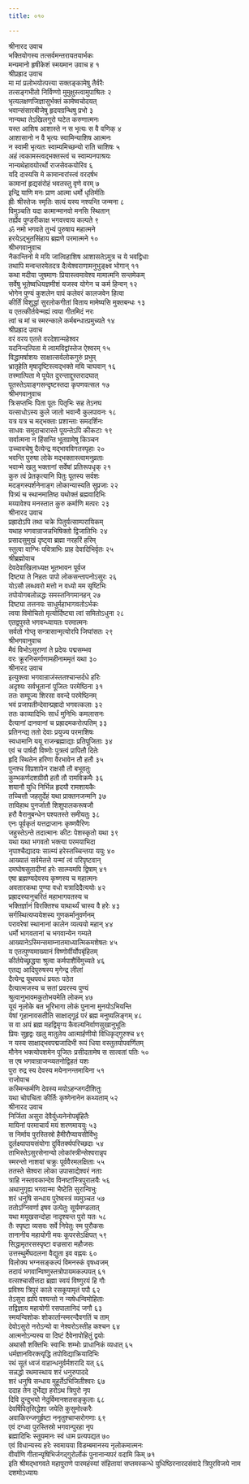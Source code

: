 ```yaml
---
title: ०१०

---
```

श्रीनारद उवाच  
भक्तियोगस्य तत्सर्वमन्तरायतयार्भकः  
मन्यमानो हृषीकेशं स्मयमान उवाच ह १  
श्रीप्रह्राद उवाच  
मा मां प्रलोभयोत्पत्त्या सक्तङ्कामेषु तैर्वरैः  
तत्सङ्गभीतो निर्विण्णो मुमुक्षुस्त्वामुपाश्रितः २  
भृत्यलक्षणजिज्ञासुर्भक्तं कामेष्वचोदयत्  
भवान्संसारबीजेषु हृदयग्रन्थिषु प्रभो ३  
नान्यथा तेऽखिलगुरो घटेत करुणात्मनः  
यस्त आशिष आशास्ते न स भृत्यः स वै वणिक् ४  
आशासानो न वै भृत्यः स्वामिन्याशिष आत्मनः  
न स्वामी भृत्यतः स्वाम्यमिच्छन्यो राति चाशिषः ५  
अहं त्वकामस्त्वद्भक्तस्त्वं च स्वाम्यनपाश्रयः  
नान्यथेहावयोरर्थो राजसेवकयोरिव ६  
यदि दास्यसि मे कामान्वरांस्त्वं वरदर्षभ  
कामानां हृद्यसंरोहं भवतस्तु वृणे वरम् ७  
इन्द्रि याणि मनः प्राण आत्मा धर्मो धृतिर्मतिः  
ह्रीः श्रीस्तेजः स्मृतिः सत्यं यस्य नश्यन्ति जन्मना ८  
विमुञ्चति यदा कामान्मानवो मनसि स्थितान्  
तर्ह्येव पुण्डरीकाक्ष भगवत्त्वाय कल्पते ९  
ॐ नमो भगवते तुभ्यं पुरुषाय महात्मने  
हरयेऽद्भुतसिंहाय ब्रह्मणे परमात्मने १०  
श्रीभगवानुवाच  
नैकान्तिनो मे मयि जात्विहाशिष आशासतेऽमुत्र च ये भवद्विधाः  
तथापि मन्वन्तरमेतदत्र दैत्येश्वराणामनुभुङ्क्ष्व भोगान् ११  
कथा मदीया जुषमाणः प्रियास्त्वमावेश्य मामात्मनि सन्तमेकम्  
सर्वेषु भूतेष्वधियज्ञमीशं यजस्व योगेन च कर्म हिन्वन् १२  
भोगेन पुण्यं कुशलेन पापं कलेवरं कालजवेन हित्वा  
कीर्तिं विशुद्धां सुरलोकगीतां विताय मामेष्यसि मुक्तबन्धः १३  
य एतत्कीर्तयेन्मह्यं त्वया गीतमिदं नरः  
त्वां च मां च स्मरन्काले कर्मबन्धात्प्रमुच्यते १४  
श्रीप्रह्राद उवाच  
वरं वरय एतत्ते वरदेशान्महेश्वर  
यदनिन्दत्पिता मे त्वामविद्वांस्तेज ऐश्वरम् १५  
विद्धामर्षाशयः साक्षात्सर्वलोकगुरुं प्रभुम्  
भ्रातृहेति मृषादृष्टिस्त्वद्भक्ते मयि चाघवान् १६  
तस्मात्पिता मे पूयेत दुरन्ताद्दुस्तरादघात्  
पूतस्तेऽपाङ्गसन्दृष्टस्तदा कृपणवत्सल १७  
श्रीभगवानुवाच  
त्रिःसप्तभिः पिता पूतः पितृभिः सह तेऽनघ  
यत्साधोऽस्य कुले जातो भवान्वै कुलपावनः १८  
यत्र यत्र च मद्भक्ताः प्रशान्ताः समदर्शिनः  
साधवः समुदाचारास्ते पूयन्तेऽपि कीकटाः १९  
सर्वात्मना न हिंसन्ति भूतग्रामेषु किञ्चन  
उच्चावचेषु दैत्येन्द्र मद्भावविगतस्पृहाः २०  
भवन्ति पुरुषा लोके मद्भक्तास्त्वामनुव्रताः  
भवान्मे खलु भक्तानां सर्वेषां प्रतिरूपधृक् २१  
कुरु त्वं प्रेतकृत्यानि पितुः पूतस्य सर्वशः  
मदङ्गस्पर्शनेनाङ्ग लोकान्यास्यति सुप्रजाः २२  
पित्र्यं च स्थानमातिष्ठ यथोक्तं ब्रह्मवादिभिः  
मय्यावेश्य मनस्तात कुरु कर्माणि मत्परः २३  
श्रीनारद उवाच  
प्रह्रादोऽपि तथा चक्रे पितुर्यत्साम्परायिकम्  
यथाह भगवान्राजन्नभिषिक्तो द्विजातिभिः २४  
प्रसादसुमुखं दृष्ट्वा ब्रह्मा नरहरिं हरिम्  
स्तुत्वा वाग्भिः पवित्राभिः प्राह देवादिभिर्वृतः २५  
श्रीब्रह्मोवाच  
देवदेवाखिलाध्यक्ष भूतभावन पूर्वज  
दिष्ट्या ते निहतः पापो लोकसन्तापनोऽसुरः २६  
योऽसौ लब्धवरो मत्तो न वध्यो मम सृष्टिभिः  
तपोयोगबलोन्नद्धः समस्तनिगमानहन् २७  
दिष्ट्या तत्तनयः साधुर्महाभागवतोऽर्भकः  
त्वया विमोचितो मृत्योर्दिष्ट्या त्वां समितोऽधुना २८  
एतद्वपुस्ते भगवन्ध्यायतः परमात्मनः  
सर्वतो गोप्तृ सन्त्रासान्मृत्योरपि जिघांसतः २९  
श्रीभगवानुवाच  
मैवं विभोऽसुराणां ते प्रदेयः पद्मसम्भव  
वरः क्रूरनिसर्गाणामहीनाममृतं यथा ३०  
श्रीनारद उवाच  
इत्युक्त्वा भगवान्राजंस्ततश्चान्तर्दधे हरिः  
अदृश्यः सर्वभूतानां पूजितः परमेष्ठिना ३१  
ततः सम्पूज्य शिरसा ववन्दे परमेष्ठिनम्  
भवं प्रजापतीन्देवान्प्रह्रादो भगवत्कलाः ३२  
ततः काव्यादिभिः सार्धं मुनिभिः कमलासनः  
दैत्यानां दानवानां च प्रह्रादमकरोत्पतिम् ३३  
प्रतिनन्द्य ततो देवाः प्रयुज्य परमाशिषः  
स्वधामानि ययू राजन्ब्रह्माद्याः प्रतिपूजिताः ३४  
एवं च पार्षदौ विष्णोः पुत्रत्वं प्रापितौ दितेः  
हृदि स्थितेन हरिणा वैरभावेन तौ हतौ ३५  
पुनश्च विप्रशापेन राक्षसौ तौ बभूवतुः  
कुम्भकर्णदशग्रीवौ हतौ तौ रामविक्रमैः ३६  
शयानौ युधि निर्भिन्न हृदयौ रामशायकैः  
तच्चित्तौ जहतुर्देहं यथा प्राक्तनजन्मनि ३७  
ताविहाथ पुनर्जातौ शिशुपालकरूषजौ  
हरौ वैरानुबन्धेन पश्यतस्ते समीयतुः ३८  
एनः पूर्वकृतं यत्तद्राजानः कृष्णवैरिणः  
जहुस्तेऽन्ते तदात्मानः कीटः पेशस्कृतो यथा ३९  
यथा यथा भगवतो भक्त्या परमयाभिदा  
नृपाश्चैद्यादयः सात्म्यं हरेस्तच्चिन्तया ययुः ४०  
आख्यातं सर्वमेतत्ते यन्मां त्वं परिपृष्टवान्  
दमघोषसुतादीनां हरेः सात्म्यमपि द्विषाम् ४१  
एषा ब्रह्मण्यदेवस्य कृष्णस्य च महात्मनः  
अवतारकथा पुण्या वधो यत्रादिदैत्ययोः ४२  
प्रह्रादस्यानुचरितं महाभागवतस्य च  
भक्तिर्ज्ञानं विरक्तिश्च याथार्थ्यं चास्य वै हरेः ४३  
सर्गस्थित्यप्ययेशस्य गुणकर्मानुवर्णनम्  
परावरेषां स्थानानां कालेन व्यत्ययो महान् ४४  
धर्मो भागवतानां च भगवान्येन गम्यते  
आख्यानेऽस्मिन्समाम्नातमाध्यात्मिकमशेषतः ४५  
य एतत्पुण्यमाख्यानं विष्णोर्वीर्योपबृंहितम्  
कीर्तयेच्छ्रद्धया श्रुत्वा कर्मपाशैर्विमुच्यते ४६  
एतद्य आदिपुरुषस्य मृगेन्द्र लीलां  
दैत्येन्द्र यूथपवधं प्रयतः पठेत  
दैत्यात्मजस्य च सतां प्रवरस्य पुण्यं  
श्रुत्वानुभावमकुतोभयमेति लोकम् ४७  
यूयं नृलोके बत भूरिभागा लोकं पुनाना मुनयोऽभियन्ति  
येषां गृहानावसतीति साक्षाद्गूढं परं ब्रह्म मनुष्यलिङ्गम् ४८  
स वा अयं ब्रह्म महद्विमृग्य कैवल्यनिर्वाणसुखानुभूतिः  
प्रियः सुहृद्वः खलु मातुलेय आत्मार्हणीयो विधिकृद्गुरुश्च ४९  
न यस्य साक्षाद्भवपद्मजादिभी रूपं धिया वस्तुतयोपवर्णितम्  
मौनेन भक्त्योपशमेन पूजितः प्रसीदतामेष स सात्वतां पतिः ५०  
स एष भगवान्राजन्व्यतनोद्विहतं यशः  
पुरा रुद्र स्य देवस्य मयेनानन्तमायिना ५१  
राजोवाच  
कस्मिन्कर्मणि देवस्य मयोऽहन्जगदीशितुः  
यथा चोपचिता कीर्तिः कृष्णेनानेन कथ्यताम् ५२  
श्रीनारद उवाच  
निर्जिता असुरा देवैर्युध्यनेनोपबृंहितैः  
मायिनां परमाचार्यं मयं शरणमाययुः ५३  
स निर्माय पुरस्तिस्रो हैमीरौप्यायसीर्विभुः  
दुर्लक्ष्यापायसंयोगा दुर्वितर्क्यपरिच्छदाः ५४  
ताभिस्तेऽसुरसेनान्यो लोकांस्त्रीन्सेश्वरान्नृप  
स्मरन्तो नाशयां चक्रुः पूर्ववैरमलक्षिताः ५५  
ततस्ते सेश्वरा लोका उपासाद्येश्वरं नताः  
त्राहि नस्तावकान्देव विनष्टांस्त्रिपुरालयैः ५६  
अथानुगृह्य भगवान्मा भैष्टेति सुरान्विभुः  
शरं धनुषि सन्धाय पुरेष्वस्त्रं व्यमुञ्चत ५७  
ततोऽग्निवर्णा इषव उत्पेतुः सूर्यमण्डलात्  
यथा मयूखसन्दोहा नादृश्यन्त पुरो यतः ५८  
तैः स्पृष्टा व्यसवः सर्वे निपेतुः स्म पुरौकसः  
तानानीय महायोगी मयः कूपरसेऽक्षिपत् ५९  
सिद्धामृतरसस्पृष्टा वज्रसारा महौजसः  
उत्तस्थुर्मेघदलना वैद्युता इव वह्नयः ६०  
विलोक्य भग्नसङ्कल्पं विमनस्कं वृषध्वजम्  
तदायं भगवान्विष्णुस्तत्रोपायमकल्पयत् ६१  
वत्सश्चासीत्तदा ब्रह्मा स्वयं विष्णुरयं हि गौः  
प्रविश्य त्रिपुरं काले रसकूपामृतं पपौ ६२  
तेऽसुरा ह्यपि पश्यन्तो न न्यषेधन्विमोहिताः  
तद्विज्ञाय महायोगी रसपालानिदं जगौ ६३  
स्मयन्विशोकः शोकार्तान्स्मरन्दैवगतिं च ताम्  
देवोऽसुरो नरोऽन्यो वा नेश्वरोऽस्तीह कश्चन ६४  
आत्मनोऽन्यस्य वा दिष्टं दैवेनापोहितुं द्वयोः  
अथासौ शक्तिभिः स्वाभिः शम्भोः प्राधानिकं व्यधात् ६५  
धर्मज्ञानविरक्त्यृद्धि तपोविद्याक्रियादिभिः  
रथं सूतं ध्वजं वाहान्धनुर्वर्मशरादि यत् ६६  
सन्नद्धो रथमास्थाय शरं धनुरुपाददे  
शरं धनुषि सन्धाय मुहूर्तेऽभिजितीश्वरः ६७  
ददाह तेन दुर्भेद्या हरोऽथ त्रिपुरो नृप  
दिवि दुन्दुभयो नेदुर्विमानशतसङ्कुलाः ६८  
देवर्षिपितृसिद्धेशा जयेति कुसुमोत्करैः  
अवाकिरन्जगुर्हृष्टा ननृतुश्चाप्सरोगणाः ६९  
एवं दग्ध्वा पुरस्तिस्रो भगवान्पुरहा नृप  
ब्रह्मादिभिः स्तूयमानः स्वं धाम प्रत्यपद्यत ७०  
एवं विधान्यस्य हरेः स्वमायया विडम्बमानस्य नृलोकमात्मनः  
वीर्याणि गीतान्यृषिभिर्जगद्गुरोर्लोकं पुनानान्यपरं वदामि किम् ७१  
इति श्रीमद्भागवते महापुराणे पारमहंस्यां संहितायां सप्तमस्कन्धे युधिष्ठिरनारदसंवादे त्रिपुरविजये नाम दशमोऽध्यायः
